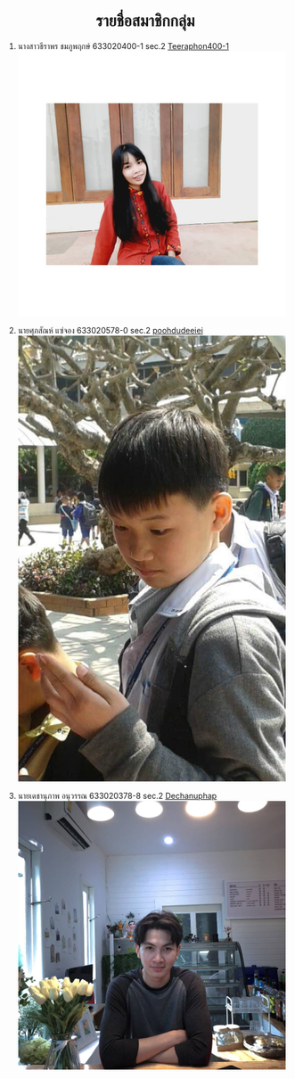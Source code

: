 <center> <h1>รายชื่อสมาชิกกลุ่ม</h1> </center>

1. นางสาวธีราพร ชมภูพฤกษ์ 633020400-1 sec.2 [Teeraphon400-1](https://github.com/teeraphon400-1)
![Teeraphon Chonphoopruck](https://github.com/Dechanuphap/Lab04_Work-Group/blob/main/media/teeraphon.png)

1. นายศุภสัณห์ แซ่จอง 633020578-0 sec.2 [poohdudeeiei](https://github.com/poohdudeeiei)
![Puppydude](https://github.com/Dechanuphap/Lab04_Work-Group/blob/main/media/Suphasan.jpg)

1. นายเดชานุภาพ อนุวรรณ 633020378-8 sec.2 [Dechanuphap](https://github.com/Dechanuphap)
![Dechanuphap Anuwan](https://github.com/Dechanuphap/Lab04_Work-Group/blob/main/media/DechanuphapAnuwan_Profile.jpg)